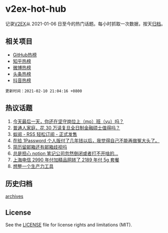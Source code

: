 # v2ex-hot-hub

 记录[V2EX](https://www.v2ex.com/)从 2021-01-06 日至今的热门话题。每小时抓取一次数据，按天[归档](archives)。
 
 ## 相关项目

- [GitHub热榜](https://github.com/lonnyzhang423/github-hot-hub)
- [知乎热榜](https://github.com/lonnyzhang423/zhihu-hot-hub)
- [微博热榜](https://github.com/lonnyzhang423/weibo-hot-hub)
- [头条热榜](https://github.com/lonnyzhang423/toutiao-hot-hub)
- [抖音热榜](https://github.com/lonnyzhang423/douyin-hot-hub)


 `更新时间：2021-02-10 21:04:16 +0800`

## 热议话题

1. [今天最后一天，你还在坚守岗位上（mo）班（yu）吗？](https://www.v2ex.com/t/752755)
1. [普通人家庭，花 30 万读复旦全日制金融硕士值得吗？](https://www.v2ex.com/t/752766)
1. [蚁阅 - RSS 轻松订阅 - 正式发售](https://www.v2ex.com/t/752795)
1. [在给 1Password 个人版付了几年钱以后，我觉得自己不能再做冤大头了。](https://www.v2ex.com/t/752805)
1. [简历留邮箱还有邮箱歧视吗](https://www.v2ex.com/t/752733)
1. [总是担心 notion 笔记公司忽然倒闭或者打不开啥的…](https://www.v2ex.com/t/752728)
1. [上海电信 2990 年付加精品网转了 2189 年付 5g 套餐](https://www.v2ex.com/t/752725)
1. [想整一个生产力工具](https://www.v2ex.com/t/752785)

## 历史归档

[archives](archives)

## License

See the [LICENSE](LICENSE) file for license rights and limitations (MIT).
